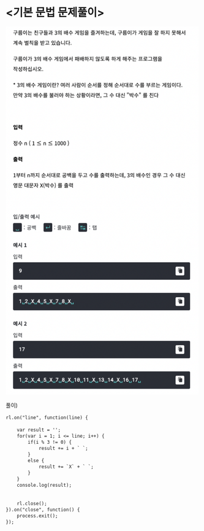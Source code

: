 # <기본 문법 문제풀이>  

![0008문제)3의배수게임](../algorithm_image/구름_3의배수게임.png)

풀이)
```
rl.on("line", function(line) {

	var result = '';
	for(var i = 1; i <= line; i++) {
		if(i % 3 != 0) {
			result += i + ` `;
		}
		else {
			result += `X` + ` `;
		}
	}
	console.log(result);
	
	
	rl.close();
}).on("close", function() {
	process.exit();
});
```